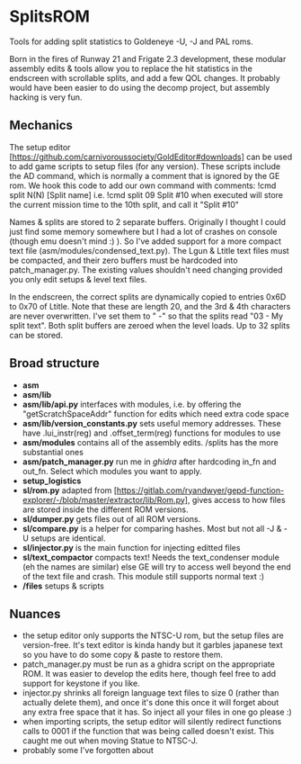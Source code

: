 # SplitsROM
Tools for adding split statistics to Goldeneye -U, -J and PAL roms.

Born in the fires of Runway 21 and Frigate 2.3 development, these modular assembly edits & tools allow you to replace the hit statistics in the endscreen with scrollable splits, and add a few QOL changes. It probably would have been easier to do using the decomp project, but assembly hacking is very fun.

## Mechanics

The setup editor [https://github.com/carnivoroussociety/GoldEditor#downloads] can be used to add game scripts to setup files (for any version). These scripts include the AD command, which is normally a comment that is ignored by the GE rom. We hook this code to add our own command with comments:
!cmd split N(N) [Split name]
i.e.
!cmd split 09 Split #10
when executed will store the current mission time to the 10th split, and call it "Split #10"

Names & splits are stored to 2 separate buffers. Originally I thought I could just find some memory somewhere but I had a lot of crashes on console (though emu doesn't mind :) ). So I've added support for a more compact text file (asm/modules/condensed_text.py). The Lgun & Ltitle text files must be compacted, and their zero buffers must be hardcoded into patch_manager.py. The existing values shouldn't need changing provided you only edit setups & level text files.

In the endscreen, the correct splits are dynamically copied to entries 0x6D to 0x70 of Ltitle. Note that these are length 20, and the 3rd & 4th characters are never overwritten. I've set them to " -" so that the splits read "03 - My split text". Both split buffers are zeroed when the level loads. Up to 32 splits can be stored.

## Broad structure
* **asm**
* **asm/lib**
* **asm/lib/api.py** interfaces with modules, i.e. by offering the "getScratchSpaceAddr" function for edits which need extra code space
* **asm/lib/version_constants.py** sets useful memory addresses. These have .lui_instr(reg) and .offset_term(reg) functions for modules to use
* **asm/modules** contains all of the assembly edits. /splits has the more substantial ones
* **asm/patch_manager.py** run me in *ghidra* after hardcoding in_fn and out_fn. Select which modules you want to apply.
* **setup_logistics**
* **sl/rom.py** adapted from [https://gitlab.com/ryandwyer/gepd-function-explorer/-/blob/master/extractor/lib/Rom.py], gives access to how files are stored inside the different ROM versions.
* **sl/dumper.py** gets files out of all ROM versions.
* **sl/compare.py** is a helper for comparing hashes. Most but not all -J & -U setups are identical.
* **sl/injector.py** is the main function for injecting editted files
* **sl/text_compactor** compacts text! Needs the text_condenser module (eh the names are similar) else GE will try to access well beyond the end of the text file and crash. This module still supports normal text :)  
* **/files** setups & scripts
    
## Nuances
* the setup editor only supports the NTSC-U rom, but the setup files are version-free. It's text editor is kinda handy but it garbles japanese text so you have to do some copy & paste to restore them. 
* patch_manager.py must be run as a ghidra script on the appropriate ROM. It was easier to develop the edits here, though feel free to add support for keystone if you like.
* injector.py shrinks all foreign language text files to size 0 (rather than actually delete them), and once it's done this once it will forget about any extra free space that it has. So inject all your files in one go please :)
* when importing scripts, the setup editor will silently redirect functions calls to 0001 if the function that was being called doesn't exist. This caught me out when moving Statue to NTSC-J.
* probably some I've forgotten about

    
      
